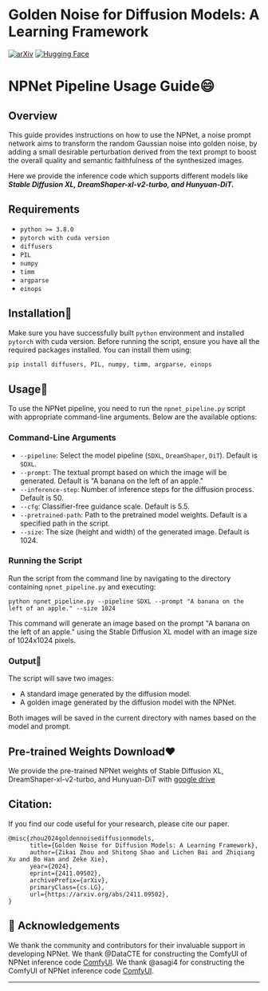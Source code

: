 # Golden Noise for Diffusion Models: A Learning Framework

[![arXiv](https://img.shields.io/badge/arXiv-2411.09502-b31b1b.svg)](https://arxiv.org/abs/2411.09502)
[![Hugging Face](https://img.shields.io/badge/🤗%20Huggingface-Model_GoldenNoiseModel)](https://huggingface.co/Klayand/GoldenNoiseModel)


# NPNet Pipeline Usage Guide😄 

## Overview

This guide provides instructions on how to use the NPNet, a noise prompt network aims to transform the random Gaussian noise into golden noise, by adding a small desirable perturbation derived from the text prompt to boost the overall quality and semantic faithfulness of the synthesized images.

Here we provide the inference code which supports different models like ***Stable Diffusion XL, DreamShaper-xl-v2-turbo, and Hunyuan-DiT.***


## Requirements

- `python >= 3.8.0`
- `pytorch with cuda version`
- `diffusers`
- `PIL`
- `numpy`
- `timm`
- `argparse`
- `einops`

## Installation🚀️

Make sure you have successfully built `python` environment and installed `pytorch` with cuda version. Before running the script, ensure you have all the required packages installed. You can install them using:

```bash
pip install diffusers, PIL, numpy, timm, argparse, einops
```

## Usage👀️ 

To use the NPNet pipeline, you need to run the `npnet_pipeline.py` script with appropriate command-line arguments. Below are the available options:

### Command-Line Arguments

- `--pipeline`: Select the model pipeline (`SDXL`, `DreamShaper`, `DiT`). Default is `SDXL`.
- `--prompt`: The textual prompt based on which the image will be generated. Default is "A banana on the left of an apple."
- `--inference-step`: Number of inference steps for the diffusion process. Default is 50.
- `--cfg`: Classifier-free guidance scale. Default is 5.5.
- `--pretrained-path`: Path to the pretrained model weights. Default is a specified path in the script.
- `--size`: The size (height and width) of the generated image. Default is 1024.

### Running the Script

Run the script from the command line by navigating to the directory containing `npnet_pipeline.py` and executing:

```
python npnet_pipeline.py --pipeline SDXL --prompt "A banana on the left of an apple." --size 1024
```

This command will generate an image based on the prompt "A banana on the left of an apple." using the Stable Diffusion XL model with an image size of 1024x1024 pixels.

### Output🎉️ 

The script will save two images:

- A standard image generated by the diffusion model.
- A golden image generated by the diffusion model with the NPNet.

Both images will be saved in the current directory with names based on the model and prompt.

## Pre-trained Weights Download❤️

We provide the pre-trained NPNet weights of Stable Diffusion XL, DreamShaper-xl-v2-turbo, and Hunyuan-DiT with [google drive](https://drive.google.com/drive/folders/1Z0wg4HADhpgrztyT3eWijPbJJN5Y2jQt?usp=drive_link)

## Citation:
If you find our code useful for your research, please cite our paper.

```
@misc{zhou2024goldennoisediffusionmodels,
      title={Golden Noise for Diffusion Models: A Learning Framework}, 
      author={Zikai Zhou and Shitong Shao and Lichen Bai and Zhiqiang Xu and Bo Han and Zeke Xie},
      year={2024},
      eprint={2411.09502},
      archivePrefix={arXiv},
      primaryClass={cs.LG},
      url={https://arxiv.org/abs/2411.09502}, 
}
```

## 🙏 Acknowledgements

We thank the community and contributors for their invaluable support in developing NPNet. 
We thank @DataCTE for constructing the ComfyUI of NPNet inference code [ComfyUI](https://github.com/DataCTE/ComfyUI_Golden-Noise).
We thank @asagi4 for constructing the ComfyUI of NPNet inference code [ComfyUI](https://github.com/asagi4/ComfyUI-NPNet).

---




